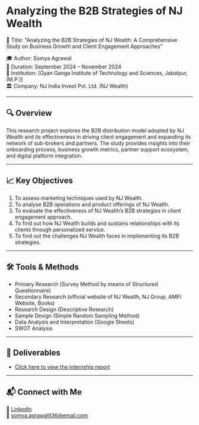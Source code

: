 # Analyzing the B2B Strategies of NJ Wealth

📌 Title: "Analyzing the B2B Strategies of NJ Wealth: A Comprehensive Study on Business Growth and Client Engagement Approaches" 

🎓 Author: Somya Agrawal  
📅 Duration: September 2024 – November 2024  
🏢 Institution: [Gyan Ganga Institute of Technology and Sciences, Jabalpur, (M.P.)]  
🏛️ Company: NJ India Invest Pvt. Ltd. (NJ Wealth)

---

## 🔍 Overview

This research project explores the B2B distribution model adopted by NJ Wealth and its effectiveness in driving client engagement and expanding its network of sub-brokers and partners. The study provides insights into their onboarding process, business growth metrics, partner support ecosystem, and digital platform integration.

---

## 📈 Key Objectives

1. To assess marketing techniques used by NJ Wealth. 
2. To analyse B2B operations and product offerings of NJ Wealth. 
3. To evaluate the effectiveness of NJ Wealth’s B2B strategies in client engagement 
approach. 
4. To find out how NJ Wealth builds and sustains relationships with its clients through 
personalized service. 
5. To find out the challenges NJ Wealth faces in implementing its B2B strategies. 

---

## 🛠️ Tools & Methods

- Primary Research (Survey Method by means of Structured Questionnaire)
- Secondary Research (official website of NJ Wealth, NJ Group, AMFI Website, Books)
- Research Design (Descriptive Research)
- Sample Design (Simple Random Sampling Method) 
- Data Analysis and Interpretation (Google Sheets)  
- SWOT Analysis 

---

## 📄 Deliverables

- [Click here to view the internship report](https://github.com/Somya-Agrawal-9/nj-wealth-b2b-strategy-analysis/blob/main/Internship%20Research%20Project%202024.pdf)


---

## 📬 Connect with Me

🔗 [LinkedIn](https://www.linkedin.com/in/somya-agrawal-analyst/)  
📧 somya.agrawal936@email.com

